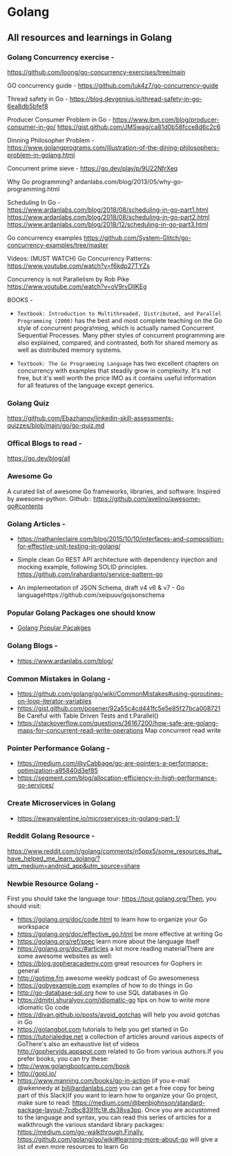 # Golang
## All resources and learnings in Golang 

### Golang Concurrency exercise - 
https://github.com/loong/go-concurrency-exercises/tree/main 

GO concurrency guide - 
https://github.com/luk4z7/go-concurrency-guide

Thread safety in Go - 
https://blog.devgenius.io/thread-safety-in-go-6ea8db5bfef8 

Producer Consumer Problem in Go -
https://www.ibm.com/blog/producer-consumer-in-go/
https://gist.github.com/JMSwag/ca81d0b58fcce8d6c2c6

Dinning Philosopher Problem -
https://www.golangprograms.com/illustration-of-the-dining-philosophers-problem-in-golang.html 

Concurrent prime sieve -
https://go.dev/play/p/9U22NfrXeq

Why Go programming?
ardanlabs.com/blog/2013/05/why-go-programming.html

Scheduling In Go -    
https://www.ardanlabs.com/blog/2018/08/scheduling-in-go-part1.html
https://www.ardanlabs.com/blog/2018/08/scheduling-in-go-part2.html
https://www.ardanlabs.com/blog/2018/12/scheduling-in-go-part3.html

Go concurrency examples
https://github.com/System-Glitch/go-concurrency-examples/tree/master


Videos: (MUST WATCH)
Go Concurrency Patterns:
https://www.youtube.com/watch?v=f6kdp27TYZs

Concurrency is not Parallelism by Rob Pike
https://www.youtube.com/watch?v=oV9rvDllKEg

BOOKS - 

- `Textbook: Introduction to Multithreaded, Distributed, and Parallel Programming (2000)` has the best and most complete teaching on the Go style of concurrent progra!ming, which is actually named Concurrent Sequential Processes. Many pther styles of concurrent programming are also explained, compared, and contrasted, both for shared memory as well as distributed memory systems.

- `Textbook: The Go Programming Language` has two excellent chapters on concurrency with examples that steadily grow in complexity. It's not free, but it's well worth the price IMO as it contains useful information for all features of the language except generics.

### Golang Quiz
https://github.com/Ebazhanov/linkedin-skill-assessments-quizzes/blob/main/go/go-quiz.md 

### Offical Blogs to read - 
https://go.dev/blog/all

### Awesome Go
A curated list of awesome Go frameworks, libraries, and software. Inspired by awesome-python.
Github:: https://github.com/avelino/awesome-go#contents

### Golang Articles  -

- https://nathanleclaire.com/blog/2015/10/10/interfaces-and-composition-for-effective-unit-testing-in-golang/

- Simple clean Go REST API architecture with dependency injection and mocking example, following SOLID principles.
https://github.com/irahardianto/service-pattern-go

- An implementation of JSON Schema, draft v4 v6 & v7 - Go languagehttps://github.com/xeipuuv/gojsonschema

### Popular Golang Packages one should know
- [Golang Popular Pacakges](https://github.com/sethiyash/Golang/blob/main/blogs/popular_packages.md#golang-packages-you-should-know)
### Golang Blogs - 

- https://www.ardanlabs.com/blog/


### Common Mistakes in Golang -

- https://github.com/golang/go/wiki/CommonMistakes#using-goroutines-on-loop-iterator-variables
- https://gist.github.com/posener/92a55c4cd441fc5e5e85f27bca008721 Be Careful with Table Driven Tests and t.Parallel()
- https://stackoverflow.com/questions/36167200/how-safe-are-golang-maps-for-concurrent-read-write-operations Map concurrent read write 


### Pointer Performance Golang - 
- https://medium.com/@vCabbage/go-are-pointers-a-performance-optimization-a95840d3ef85
- https://segment.com/blog/allocation-efficiency-in-high-performance-go-services/


### Create Microservices in Golang
- https://ewanvalentine.io/microservices-in-golang-part-1/

### Reddit Golang Resource - 
https://www.reddit.com/r/golang/comments/n5ppx5/some_resources_that_have_helped_me_learn_golang/?utm_medium=android_app&utm_source=share

### Newbie Resource Golang - 

First you should take the language tour: https://tour.golang.org/Then, you should visit:
- https://golang.org/doc/code.html to learn how to organize your Go workspace
- https://golang.org/doc/effective_go.html be more effective at writing Go
- https://golang.org/ref/spec learn more about the language itself
- https://golang.org/doc/#articles a lot more reading materialThere are some awesome websites as well:
- https://blog.gopheracademy.com great resources for Gophers in general
- http://gotime.fm awesome weekly podcast of Go awesomeness
- https://gobyexample.com examples of how to do things in Go
- http://go-database-sql.org how to use SQL databases in Go
- https://dmitri.shuralyov.com/idiomatic-go tips on how to write more idiomatic Go code
- https://divan.github.io/posts/avoid_gotchas will help you avoid gotchas in Go
- https://golangbot.com tutorials to help you get started in Go
- https://tutorialedge.net a collection of articles around various aspects of GoThere's also an exhaustive list of videos http://gophervids.appspot.com related to Go from various authors.If you prefer books, you can try these:
- http://www.golangbootcamp.com/book
- http://gopl.io/
- https://www.manning.com/books/go-in-action (if you e-mail @wkennedy at bill@ardanlabs.com you can get a free copy for being part of this Slack)If you want to learn how to organize your Go project, make sure to read: https://medium.com/@benbjohnson/standard-package-layout-7cdbc8391fc1#.ds38va3pp.
Once you are accustomed to the language and syntax, you can read this series of articles for a walkthrough the various standard library packages: https://medium.com/go-walkthrough.Finally, https://github.com/golang/go/wiki#learning-more-about-go will give a list of even more resources to learn Go

